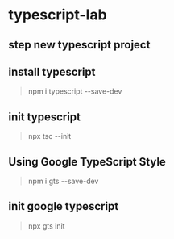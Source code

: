 # typescript-lab
## step new typescript project

## install typescript 
> npm i typescript --save-dev

## init typescript
> npx tsc --init

## Using Google TypeScript Style 
> npm i gts --save-dev

## init google typescript
> npx gts init

